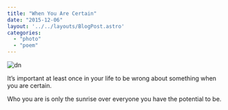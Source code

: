 ```yaml
---
title: "When You Are Certain"
date: "2015-12-06"
layout: '../../layouts/BlogPost.astro'
categories: 
  - "photo"
  - "poem"
---
```


![dn](/assets/images/Untitled-3.jpg)

It’s important at least once in your life to be wrong about something when you are certain.

Who you are is only the sunrise over everyone you have the potential to be.
